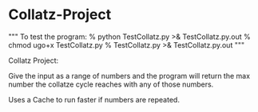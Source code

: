 Collatz-Project
===============

"""
To test the program:
    % python TestCollatz.py >& TestCollatz.py.out
    % chmod ugo+x TestCollatz.py
    % TestCollatz.py >& TestCollatz.py.out
"""

Collatz Project:

Give the input as a range of numbers and the program will return the max number
the collatze cycle reaches with any of those numbers.

Uses a Cache to run faster if numbers are repeated.

